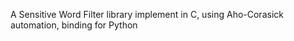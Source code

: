 
A Sensitive Word Filter library implement in C, using Aho-Corasick automation, binding for Python 
